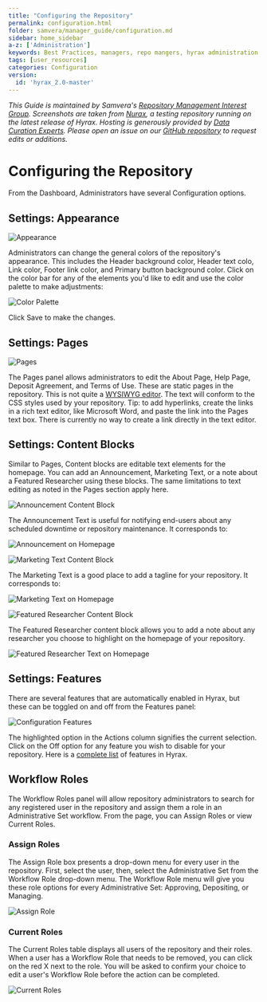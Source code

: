 ```yaml
---
title: "Configuring the Repository"
permalink: configuration.html
folder: samvera/manager_guide/configuration.md
sidebar: home_sidebar
a-z: ['Administration']
keywords: Best Practices, managers, repo mangers, hyrax administration
tags: [user_resources]
categories: Configuration
version:
  id: 'hyrax_2.0-master'
---
```


*This Guide is maintained by Samvera's [Repository Management Interest Group](https://wiki.duraspace.org/display/samvera/Repository+Management+Interest+Group). Screenshots are taken from [Nurax](https://nurax.curationexperts.com/), a testing repository running on the latest release of Hyrax. Hosting is generously provided by [Data Curation Experts](https://curationexperts.com/). Please open an issue on our [GitHub repository](https://github.com/samvera/samvera.github.io) to request edits or additions.*

# Configuring the Repository

From the Dashboard, Administrators have several Configuration options.

## Settings: Appearance

![Appearance](assets\images\screenshots\admin-configuration-appearance.png)

Administrators can change the general colors of the repository's appearance. This includes the Header background color, Header text colo, Link color, Footer link color, and Primary button background color. Click on the color bar for any of the elements you'd like to edit and use the color palette to make adjustments:

![Color Palette](assets\images\screenshots\admin-configuration-appearance-colors.png)

Click Save to make the changes.

## Settings: Pages

![Pages](assets\images\screenshots\admin-configuration-pages.png)

The Pages panel allows administrators to edit the About Page, Help Page, Deposit Agreement, and Terms of Use. These are static pages in the repository. This is not quite a [WYSIWYG editor](https://en.wikipedia.org/wiki/WYSIWYG). The text will conform to the CSS styles used by your repository. Tip: to add hyperlinks, create the links in a rich text editor, like Microsoft Word, and paste the link into the Pages text box. There is currently no way to create a link directly in the text editor.

## Settings: Content Blocks

Similar to Pages, Content blocks are editable text elements for the homepage. You can add an Announcement, Marketing Text, or a note about a Featured Researcher using these blocks. The same limitations to text editing as noted in the Pages section apply here.

![Announcement Content Block](assets\images\screenshots\admin-configuration-contentblocks-announcements.png)

The Announcement Text is useful for notifying end-users about any scheduled downtime or repository maintenance. It corresponds to:

![Announcement on Homepage](assets\images\screenshots\admin-configuration-announcement-homepage.png)

![Marketing Text Content Block](assets\images\screenshots\admin-configuration-contentblocks-marketing.png)

The Marketing Text is a good place to add a tagline for your repository. It corresponds to:

![Marketing Text on Homepage](assets\images\screenshots\admin-configuration-marketing-homepage.png)

![Featured Researcher Content Block](assets\images\screenshots\admin-configuration-contentblocks-featured.png)

The Featured Researcher content block allows you to add a note about any researcher you choose to highlight on the homepage of your repository.

![Featured Researcher Text on Homepage](assets\images\screenshots\admin-configuration-featured-homepage.png)

## Settings: Features

There are several features that are automatically enabled in Hyrax, but these can be toggled on and off from the Features panel:

![Configuration Features](assets\images\screenshots\admin-configuration-features.png)

The highlighted option in the Actions column signifies the current selection. Click on the Off option for any feature you wish to disable for your repository. Here is a [complete list](https://github.com/samvera/hyrax/wiki/Feature-matrix) of features in Hyrax.

## Workflow Roles

The Workflow Roles panel will allow repository administrators to search for any registered user in the repository and assign them a role in an Administrative Set workflow. From the page, you can Assign Roles or view Current Roles.

### Assign Roles

The Assign Role box presents a drop-down menu for every user in the repository. First, select the user, then, select the Administrative Set from the Workflow Role drop-down menu. The Workflow Role menu will give you these role options for every Administrative Set: Approving, Depositing, or Managing.

![Assign Role](assets\images\screenshots\assign-roles-2.png)

### Current Roles

The Current Roles table displays all users of the repository and their roles. When a user has a Workflow Role that needs to be removed, you can click on the red X next to the role. You will be asked to confirm your choice to edit a user's Workflow Role before the action can be completed.

![Current Roles](assets\images\screenshots\current-roles-2.png)
